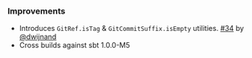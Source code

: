 ### Improvements

- Introduces `GitRef.isTag` & `GitCommitSuffix.isEmpty` utilities. [#34][] by [@dwijnand][]
- Cross builds against sbt 1.0.0-M5

[#34]: https://github.com/dwijnand/sbt-dynver/pull/34
[@dwijnand]: https://github.com/dwijnand
